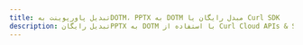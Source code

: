 ---title: تبدیل پاورپوینت بهDOTM، PPTX به DOTM مبدل رایگان یا Curl SDKdescription: تبدیل رایگانPPTX به DOTM با استفاده از Curl Cloud APIs & SDK. همچنین اسناد Microsoft PowerPoint را در Cloud ایجاد، ویرایش و رندر کنید.---